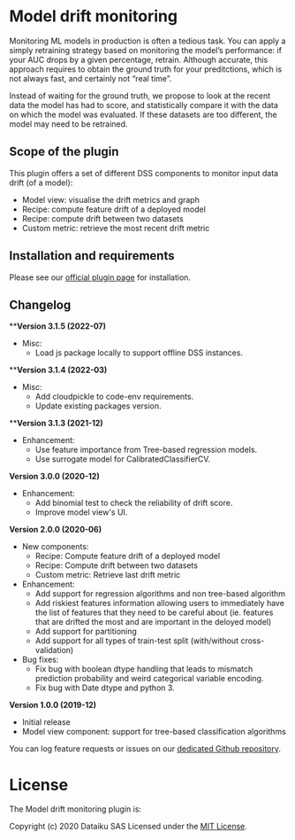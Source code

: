 # Model drift monitoring

Monitoring ML models in production is often a tedious task. You can apply a simply retraining strategy based on monitoring the model’s performance: if your AUC drops by a given percentage, retrain. Although accurate, this approach requires to obtain the ground truth for your preditctions, which is not always fast, and certainly not “real time”.

Instead of waiting for the ground truth, we propose to look at the recent data the model has had to score, and statistically compare it with the data on which the model was evaluated. If these datasets are too different, the model may need to be retrained.


## Scope of the plugin
This plugin offers a set of different DSS components to monitor input data drift (of a model):
* Model view: visualise the drift metrics and graph
* Recipe: compute feature drift of a deployed model
* Recipe: compute drift between two datasets
* Custom metric: retrieve the most recent drift metric


## Installation and requirements

Please see our [official plugin page](https://www.dataiku.com/product/plugins/model-drift-monitoring/) for installation.

## Changelog

****Version 3.1.5 (2022-07)**
* Misc:
  * Load js package locally to support offline DSS instances.

****Version 3.1.4 (2022-03)**
* Misc:
  * Add cloudpickle to code-env requirements.
  * Update existing packages version.


****Version 3.1.3 (2021-12)**
* Enhancement: 
  * Use feature importance from Tree-based regression models.
  * Use surrogate model for CalibratedClassifierCV. 

**Version 3.0.0 (2020-12)**
* Enhancement:
  * Add binomial test to check the reliability of drift score.
  * Improve model view's UI.

**Version 2.0.0 (2020-06)**
* New components: 
   * Recipe: Compute feature drift of a deployed model
   * Recipe: Compute drift between two datasets
   * Custom metric: Retrieve last drift metric
* Enhancement: 
   * Add support for regression algorithms and non tree-based algorithm
   * Add riskiest features information allowing users to immediately have the list of features that they need to be careful about (ie. features that are drifted the most and are important in the deloyed model)
   * Add support for partitioning
   * Add support for all types of train-test split (with/without cross-validation)
* Bug fixes:
   * Fix bug with boolean dtype handling that leads to mismatch prediction probability and weird categorical variable encoding.
   * Fix bug with Date dtype and python 3.

**Version 1.0.0 (2019-12)**

* Initial release
* Model view component: support for tree-based classification algorithms

You can log feature requests or issues on our [dedicated Github repository](https://github.com/dataiku/dss-plugin-model-drift/issues).

# License

The Model drift monitoring plugin is:

   Copyright (c) 2020 Dataiku SAS
   Licensed under the [MIT License](LICENSE.md).
